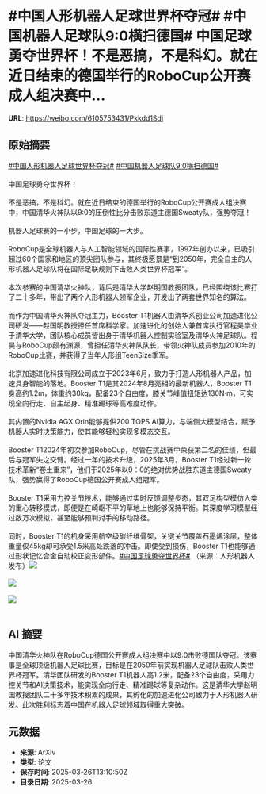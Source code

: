 # #中国人形机器人足球世界杯夺冠# #中国机器人足球队9:0横扫德国# 中国足球勇夺世界杯！不是恶搞，不是科幻。就在近日结束的德国举行的RoboCup公开赛成人组决赛中...

**URL**: https://weibo.com/6105753431/Pkkdd1Sdi

## 原始摘要

<a href="https://m.weibo.cn/search?containerid=231522type%3D1%26t%3D10%26q%3D%23%E4%B8%AD%E5%9B%BD%E4%BA%BA%E5%BD%A2%E6%9C%BA%E5%99%A8%E4%BA%BA%E8%B6%B3%E7%90%83%E4%B8%96%E7%95%8C%E6%9D%AF%E5%A4%BA%E5%86%A0%23&amp;extparam=%23%E4%B8%AD%E5%9B%BD%E4%BA%BA%E5%BD%A2%E6%9C%BA%E5%99%A8%E4%BA%BA%E8%B6%B3%E7%90%83%E4%B8%96%E7%95%8C%E6%9D%AF%E5%A4%BA%E5%86%A0%23" data-hide=""><span class="surl-text">#中国人形机器人足球世界杯夺冠#</span></a> <a href="https://m.weibo.cn/search?containerid=231522type%3D1%26t%3D10%26q%3D%23%E4%B8%AD%E5%9B%BD%E6%9C%BA%E5%99%A8%E4%BA%BA%E8%B6%B3%E7%90%83%E9%98%9F9%3A0%E6%A8%AA%E6%89%AB%E5%BE%B7%E5%9B%BD%23&amp;extparam=%23%E4%B8%AD%E5%9B%BD%E6%9C%BA%E5%99%A8%E4%BA%BA%E8%B6%B3%E7%90%83%E9%98%9F9%3A0%E6%A8%AA%E6%89%AB%E5%BE%B7%E5%9B%BD%23" data-hide=""><span class="surl-text">#中国机器人足球队9:0横扫德国#</span></a> <br><br>中国足球勇夺世界杯！<br><br>不是恶搞，不是科幻。就在近日结束的德国举行的RoboCup公开赛成人组决赛中，中国清华火神队以9:0的压倒性比分击败东道主德国Sweaty队，强势夺冠！<br><br>机器人足球赛的一小步，中国足球的一大步。<br><br>RoboCup是全球机器人与人工智能领域的国际性赛事，1997年创办以来，已吸引超过60个国家和地区的顶尖团队参与，其终极愿景是“到2050年，完全自主的人形机器人足球队将在国际足联规则下击败人类世界杯冠军”。<br><br>本次参赛的中国清华火神队，背后是清华大学赵明国教授团队，已经围绕该比赛打了二十多年，带出了两个人形机器人领军企业，开发出了两套世界知名的算法。<br><br>而作为中国清华火神队夺冠主力，Booster T1机器人由清华系创业公司加速进化公司研发——赵国明教授担任首席科学家。加速进化的创始人兼首席执行官程昊毕业于清华大学，团队核心成员皆出身于清华机器人控制实验室及清华火神足球队。程昊与RoboCup颇有渊源，曾担任清华火神队队长，带领火神队成员参加2010年的RoboCup比赛，并获得了当年人形组TeenSize季军。<br><br>北京加速进化科技有限公司成立于2023年6月，致力于打造人形机器人产品，加速具身智能的落地。Booster T1是其2024年8月亮相的最新机器人，Booster T1身高约1.2m，体重约30kg，配备23个自由度，膝关节峰值扭矩达130N·m，可实现全向行走、自主起身、精准踢球等高难度动作。<br><br>其内置的Nvidia AGX Orin能够提供200 TOPS AI算力，与端侧大模型结合，赋予机器人实时决策能力，使其能够轻松实现多模态交互。<br><br>Booster T12024年初次参加RoboCup，尽管在挑战赛中荣获第二名的佳绩，但最后与冠军失之交臂。经过一年的技术升级，2025年3月，Booster T1经过新一轮技术革新“卷土重来”，他们于2025年以9：0的绝对优势战胜东道主德国Sweaty队，强势赢得了RoboCup德国公开赛成人组冠军。<br><br>Booster T1采用力控关节技术，能够通过实时反馈调整步态，其双足构型模仿人类的重心转移模式，即便是在崎岖不平的草地上也能够保持平衡。其深度学习模型经过数万次模拟，甚至能够预判对手的移动路径。<br><br>同时，Booster T1的机身采用航空级碳纤维骨架，关键关节覆盖石墨烯涂层，整体重量仅45kg却可承受1.5米高处跌落的冲击。即使受到损伤，Booster T1也能够通过形状记忆合金自动校正变形部件。<a href="https://m.weibo.cn/search?containerid=231522type%3D1%26t%3D10%26q%3D%23%E4%B8%AD%E5%9B%BD%E8%B6%B3%E7%90%83%E5%8B%87%E5%A4%BA%E4%B8%96%E7%95%8C%E6%9D%AF%23" data-hide=""><span class="surl-text">#中国足球勇夺世界杯#</span></a> （来源：人形机器人发布）<img style="" src="https://tvax3.sinaimg.cn/large/006Fd7o3gy1hzubk2tjj8j30u00gwwhp.jpg" referrerpolicy="no-referrer"><br><br><img style="" src="https://tvax1.sinaimg.cn/large/006Fd7o3gy1hzubk2hhsgj30u00fwgmc.jpg" referrerpolicy="no-referrer"><br><br><img style="" src="https://tvax3.sinaimg.cn/large/006Fd7o3gy1hzubk3j43oj30sc0l9dnt.jpg" referrerpolicy="no-referrer"><br><br>

## AI 摘要

中国清华火神队在RoboCup德国公开赛成人组决赛中以9:0击败德国队夺冠。该赛事是全球顶级机器人足球比赛，目标是在2050年前实现机器人足球队击败人类世界杯冠军。清华团队研发的Booster T1机器人高1.2米，配备23个自由度，采用力控关节和AI决策技术，能实现全向行走、精准踢球等复杂动作。这是清华大学赵明国教授团队二十多年技术积累的成果，其孵化的加速进化公司致力于人形机器人研发。此次胜利标志着中国在机器人足球领域取得重大突破。

## 元数据

- **来源**: ArXiv
- **类型**: 论文
- **保存时间**: 2025-03-26T13:10:50Z
- **目录日期**: 2025-03-26
